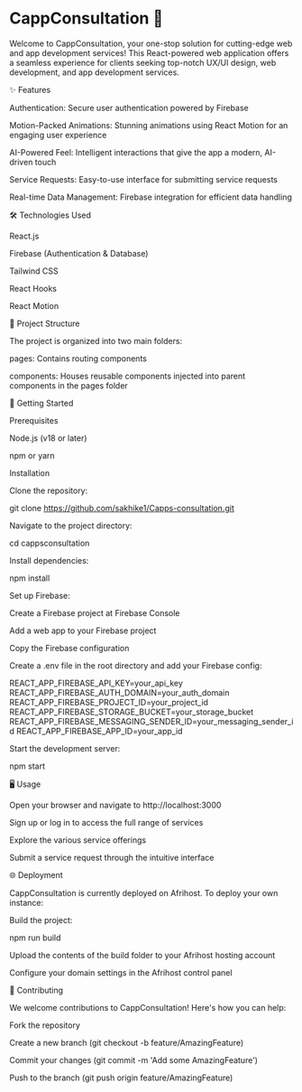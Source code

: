 # CappConsultation 🚀


Welcome to CappConsultation, your one-stop solution for cutting-edge web and app development services! This React-powered web application offers a seamless experience for clients seeking top-notch UX/UI design, web development, and app development services.

✨ Features





Authentication: Secure user authentication powered by Firebase



Motion-Packed Animations: Stunning animations using React Motion for an engaging user experience



AI-Powered Feel: Intelligent interactions that give the app a modern, AI-driven touch



Service Requests: Easy-to-use interface for submitting service requests



Real-time Data Management: Firebase integration for efficient data handling

🛠️ Technologies Used





React.js



Firebase (Authentication & Database)



Tailwind CSS



React Hooks



React Motion

📁 Project Structure

The project is organized into two main folders:





pages: Contains routing components



components: Houses reusable components injected into parent components in the pages folder

🚀 Getting Started

Prerequisites





Node.js (v18 or later)



npm or yarn

Installation





Clone the repository:

git clone https://github.com/sakhike1/Capps-consultation.git




Navigate to the project directory:

cd cappsconsultation




Install dependencies:

npm install




Set up Firebase:





Create a Firebase project at Firebase Console



Add a web app to your Firebase project



Copy the Firebase configuration



Create a .env file in the root directory and add your Firebase config:


REACT_APP_FIREBASE_API_KEY=your_api_key
REACT_APP_FIREBASE_AUTH_DOMAIN=your_auth_domain
REACT_APP_FIREBASE_PROJECT_ID=your_project_id
REACT_APP_FIREBASE_STORAGE_BUCKET=your_storage_bucket
REACT_APP_FIREBASE_MESSAGING_SENDER_ID=your_messaging_sender_id
REACT_APP_FIREBASE_APP_ID=your_app_id




Start the development server:

npm start


🖥️ Usage





Open your browser and navigate to http://localhost:3000



Sign up or log in to access the full range of services



Explore the various service offerings



Submit a service request through the intuitive interface

🌐 Deployment

CappConsultation is currently deployed on Afrihost. To deploy your own instance:





Build the project:

npm run build




Upload the contents of the build folder to your Afrihost hosting account



Configure your domain settings in the Afrihost control panel

🤝 Contributing

We welcome contributions to CappConsultation! Here's how you can help:





Fork the repository



Create a new branch (git checkout -b feature/AmazingFeature)



Commit your changes (git commit -m 'Add some AmazingFeature')



Push to the branch (git push origin feature/AmazingFeature)



